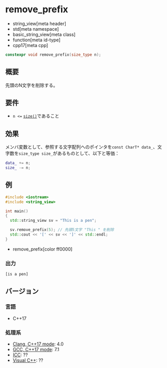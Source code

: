 # remove_prefix
* string_view[meta header]
* std[meta namespace]
* basic_string_view[meta class]
* function[meta id-type]
* cpp17[meta cpp]

```cpp
constexpr void remove_prefix(size_type n);
```

## 概要
先頭のN文字を削除する。


## 要件
- `n <=` [`size()`](size.md)であること


## 効果
メンバ変数として、参照する文字配列へのポインタを`const CharT* data_`、文字数を`size_type size_`があるものとして、以下と等価：

```cpp
data_ += n;
size_ -= n;
```


## 例
```cpp example
#include <iostream>
#include <string_view>

int main()
{
  std::string_view sv = "This is a pen";

  sv.remove_prefix(5); // 先頭5文字 "This " を削除
  std::cout << '[' << sv << ']' << std::endl;
}
```
* remove_prefix[color ff0000]

### 出力
```
[is a pen]
```

## バージョン
### 言語
- C++17

### 処理系
- [Clang, C++17 mode](/implementation.md#clang): 4.0
- [GCC, C++17 mode](/implementation.md#gcc): 7.1
- [ICC](/implementation.md#icc): ??
- [Visual C++](/implementation.md#visual_cpp): ??
